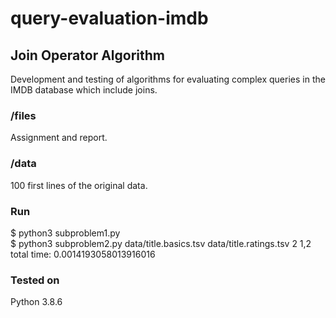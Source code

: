 # query-evaluation-imdb

## Join Operator Algorithm
Development and testing of algorithms for evaluating complex queries in the IMDB database which include joins.

### /files
Αssignment and report.

### /data
100 first lines of the original data.

### Run
$ python3 subproblem1.py  
$ python3 subproblem2.py data/title.basics.tsv data/title.ratings.tsv 2 1,2  
total time: 0.0014193058013916016  
  
### Tested on
Python 3.8.6 
